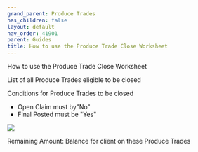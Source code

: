 ```yaml
---
grand_parent: Produce Trades
has_children: false
layout: default
nav_order: 41901
parent: Guides
title: How to use the Produce Trade Close Worksheet
---
```


How to use the Produce Trade Close Worksheet

List of all Produce Trades eligible to be closed

Conditions for Produce Trades to be closed

* Open Claim must by"No"
* Final Posted must be "Yes"

![](https://s3.amazonaws.com/cdn.freshdesk.com/data/helpdesk/attachments/production/8090255793/original/8tks-ElwrcN31MIA56rFqLWevrXKTAZdFg.png?1637739994)

Remaining Amount: Balance for client on these Produce Trades